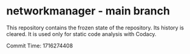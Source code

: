 # networkmanager - main branch

This repository contains the frozen state of the repository.
Its history is cleared. It is used only for static code
analysis with Codacy.

Commit Time: 1716274408